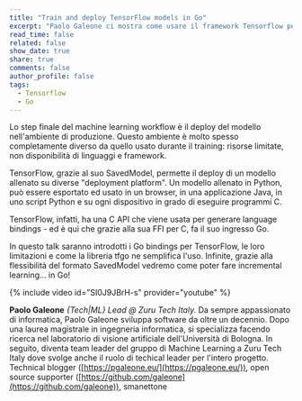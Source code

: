 ```yaml
---
title: "Train and deploy TensorFlow models in Go"
excerpt: "Paolo Galeone ci mostra come usare il framework Tensorflow per allenare e mettere in produzione i nostri modelli"
read_time: false
related: false
show_date: true
share: true
comments: false
author_profile: false
tags:
  - Tensorflow
  - Go
---
```


Lo step finale del machine learning workflow è il deploy del modello nell'ambiente di produzione. Questo ambiente è molto spesso completamente diverso da quello usato durante il training: risorse limitate, non disponibilità di linguaggi e framework.

TensorFlow, grazie al suo SavedModel, permette il deploy di un modello allenato su diverse "deployment platform". Un modello allenato in Python, può essere esportato ed usato in un browser, in una applicazione Java, in uno script Python e su ogni dispositivo in grado di eseguire programmi C.

TensorFlow, infatti, ha una C API che viene usata per generare language bindings - ed è qui che grazie alla sua FFI per C, fa il suo ingresso Go.

In questo talk saranno introdotti i Go bindings per TensorFlow, le loro limitazioni e come la libreria tfgo ne semplifica l'uso. Infinite, grazie alla flessibilità del formato SavedModel vedremo come poter fare incremental learning... in Go!

{% include video id="SI0J9JBrH-s" provider="youtube" %}

**Paolo Galeone** *{Tech\|ML} Lead @ Zuru Tech Italy.*
Da sempre appassionato di informatica, Paolo Galeone sviluppa software da oltre un decennio. Dopo una laurea magistrale in ingegneria informatica, si specializza facendo ricerca nel laboratorio di visione artificiale dell'Università di Bologna. In seguito, diventa team leader del gruppo di Machine Learning a Zuru Tech Italy dove svolge anche il ruolo di techical leader per l'intero progetto. Technical blogger ([https://pgaleone.eu/](https://pgaleone.eu/)), open source supporter ([https://github.com/galeone](https://github.com/galeone)), smanettone
